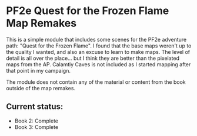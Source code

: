 # PF2e Quest for the Frozen Flame Map Remakes

This is a simple module that includes some scenes for the PF2e adventure path: "Quest for the Frozen Flame". I found that the base maps weren't up to the quality I wanted, and also an excuse to learn to make maps. The level of detail is all over the place... but I think they are better than the pixelated maps from the AP. Calamtiy Caves is not included as I started mapping after that point in my campaign.

The module does not contain any of the material or content from the book outside of the map remakes. 

## Current status:
- Book 2: Complete
- Book 3: Complete
